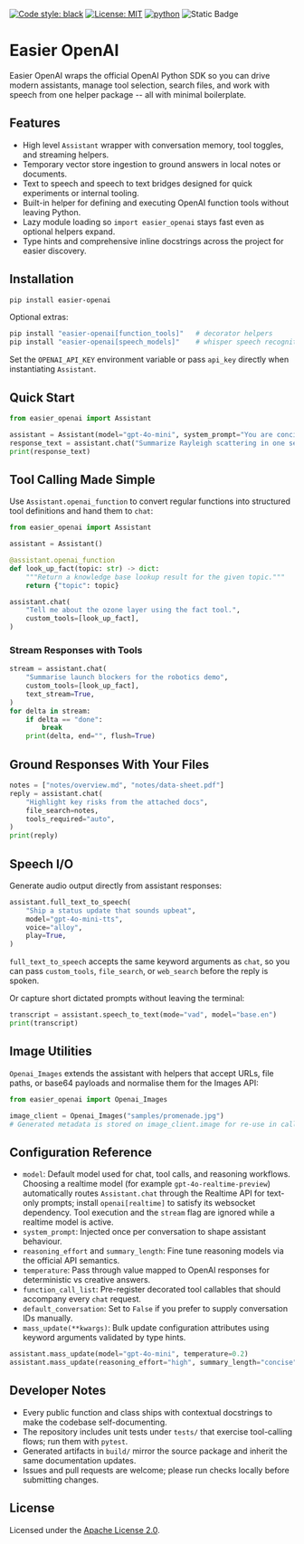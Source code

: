 [![Code style: black](https://img.shields.io/badge/code%20style-black-000000.svg)](https://github.com/psf/black) [![License: MIT](https://img.shields.io/badge/License-MIT-yellow.svg)](https://opensource.org/licenses/MIT) [![python](https://img.shields.io/badge/Python-3.13-3776AB.svg?style=flat&logo=python&logoColor=white)](https://www.python.org) ![Static Badge](https://img.shields.io/badge/https%3A%2F%2Fimg.shields.io%2Fbadge%2FAI-OpenAI-white)




# Easier OpenAI

Easier OpenAI wraps the official OpenAI Python SDK so you can drive modern assistants, manage tool selection, search files, and work with speech from one helper package -- all with minimal boilerplate.

## Features
- High level `Assistant` wrapper with conversation memory, tool toggles, and streaming helpers.
- Temporary vector store ingestion to ground answers in local notes or documents.
- Text to speech and speech to text bridges designed for quick experiments or internal tooling.
- Built-in helper for defining and executing OpenAI function tools without leaving Python.
- Lazy module loading so `import easier_openai` stays fast even as optional helpers expand.
- Type hints and comprehensive inline docstrings across the project for easier discovery.

## Installation
```bash
pip install easier-openai
```

Optional extras:
```bash
pip install "easier-openai[function_tools]"   # decorator helpers
pip install "easier-openai[speech_models]"    # whisper speech recognition models
```

Set the `OPENAI_API_KEY` environment variable or pass `api_key` directly when instantiating `Assistant`.

## Quick Start
```python
from easier_openai import Assistant

assistant = Assistant(model="gpt-4o-mini", system_prompt="You are concise.")
response_text = assistant.chat("Summarize Rayleigh scattering in one sentence.")
print(response_text)
```

## Tool Calling Made Simple
Use `Assistant.openai_function` to convert regular functions into structured tool definitions and hand them to `chat`:

```python
from easier_openai import Assistant

assistant = Assistant()

@assistant.openai_function
def look_up_fact(topic: str) -> dict:
    """Return a knowledge base lookup result for the given topic."""
    return {"topic": topic}

assistant.chat(
    "Tell me about the ozone layer using the fact tool.",
    custom_tools=[look_up_fact],
)
```

### Stream Responses with Tools
```python
stream = assistant.chat(
    "Summarise launch blockers for the robotics demo",
    custom_tools=[look_up_fact],
    text_stream=True,
)
for delta in stream:
    if delta == "done":
        break
    print(delta, end="", flush=True)
```

## Ground Responses With Your Files
```python
notes = ["notes/overview.md", "notes/data-sheet.pdf"]
reply = assistant.chat(
    "Highlight key risks from the attached docs",
    file_search=notes,
    tools_required="auto",
)
print(reply)
```

## Speech I/O
Generate audio output directly from assistant responses:

```python
assistant.full_text_to_speech(
    "Ship a status update that sounds upbeat",
    model="gpt-4o-mini-tts",
    voice="alloy",
    play=True,
)
```

`full_text_to_speech` accepts the same keyword arguments as `chat`, so you can pass
`custom_tools`, `file_search`, or `web_search` before the reply is spoken.

Or capture short dictated prompts without leaving the terminal:

```python
transcript = assistant.speech_to_text(mode="vad", model="base.en")
print(transcript)
```

## Image Utilities
`Openai_Images` extends the assistant with helpers that accept URLs, file paths, or base64 payloads and normalise them for the Images API:

```python
from easier_openai import Openai_Images

image_client = Openai_Images("samples/promenade.jpg")
# Generated metadata is stored on image_client.image for re-use in calls.
```

## Configuration Reference
- `model`: Default model used for chat, tool calls, and reasoning workflows. Choosing a realtime
  model (for example `gpt-4o-realtime-preview`) automatically routes `Assistant.chat` through the
  Realtime API for text-only prompts; install `openai[realtime]` to satisfy its websocket dependency.
  Tool execution and the `stream` flag are ignored while a realtime model is active.
- `system_prompt`: Injected once per conversation to shape assistant behaviour.
- `reasoning_effort` and `summary_length`: Fine tune reasoning models via the official API semantics.
- `temperature`: Pass through value mapped to OpenAI responses for deterministic vs creative answers.
- `function_call_list`: Pre-register decorated tool callables that should accompany every `chat` request.
- `default_conversation`: Set to `False` if you prefer to supply conversation IDs manually.
- `mass_update(**kwargs)`: Bulk update configuration attributes using keyword arguments validated by type hints.
```python
assistant.mass_update(model="gpt-4o-mini", temperature=0.2)
assistant.mass_update(reasoning_effort="high", summary_length="concise")
```


## Developer Notes
- Every public function and class ships with contextual docstrings to make the codebase self-documenting.
- The repository includes unit tests under `tests/` that exercise tool-calling flows; run them with `pytest`.
- Generated artifacts in `build/` mirror the source package and inherit the same documentation updates.
- Issues and pull requests are welcome; please run checks locally before submitting changes.

## License
Licensed under the [Apache License 2.0](LICENSE).
